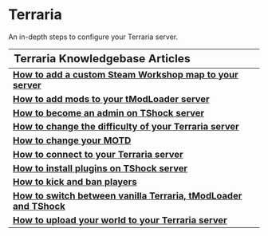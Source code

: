 <style>
.md-typeset h1{
    font-weight: bold;
    color: white;
}
.md-typeset blockquote {
	border-left: 0.2rem solid hsl(22deg 100% 50%);
}
.md-typeset blockquote p strong em{
    color: #FF5F00;
}
thead {
    font-size:  22px;
    text-align: left;
}

tr {
	text-align: left;
}

td {
    text-align: left;
    font-size: 18px

}
</style>

# Terraria

An in-depth steps to configure your Terraria server.

| **Terraria Knowledgebase Articles**                                                                |
|-----------------------------------------------------------------------------------------------------------------|
| **[How to add a custom Steam Workshop map to your server](How_to_add_a_custom_Steam_Workshop_map_to_your_server.md)**                                             |
| **[How to add mods to your tModLoader server](How_to_add_mods_to_your_tModLoader_server.md)**                 |
| **[How to become an admin on TShock server](How_to_become_an_admin_on_TShock_server.md)**                                                             |
| **[How to change the difficulty of your Terraria server](How_to_change_the_difficulty_of_your_Terraria_server.md)**                                                    |
| **[How to change your MOTD](How_to_change_your_MOTD.md)**                                          |
| **[How to connect to your Terraria server](How_to_connect_to_your_Terraria_server.md)**                                                                                                                |
| **[How to install plugins on TShock server](How_to_install_plugins_on_TShock_server.md)**                                                                                                             |
| **[How to kick and ban players](How_to_kick_and_ban_players.md)**                                       |
| **[How to switch between vanilla Terraria, tModLoader and TShock](How_to_switch_between_vanilla_Terraria,_tModLoader_and_TShock.md)**                                       |
| **[How to upload your world to your Terraria server](How_to_upload_your_world_to_your_Terraria_server.md)**                                       |